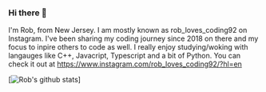 ### Hi there 👋

I'm Rob, from New Jersey. I am mostly known as rob_loves_coding92 on Instagram. I've been sharing my coding journey since 2018 on there and my focus to inpire others to code as well. I really enjoy studying/woking with langauges like C++, Javacript, Typescript and a bit of Python. You can check it out at https://www.instagram.com/rob_loves_coding92/?hl=en

[![Rob's github stats](https://github-readme-stats.vercel.app/api?username=rob_loves_coding92)]
